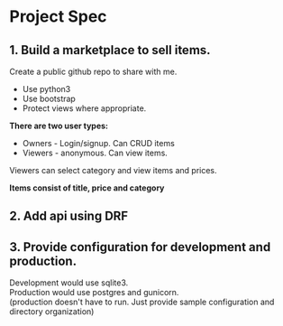 # Project Spec
## 1. Build a marketplace to sell items.

Create a public github repo to share with me.

- Use python3  
- Use bootstrap
- Protect views where appropriate.

**There are two user types:**
- Owners - Login/signup. Can CRUD items  
- Viewers - anonymous. Can view items.

Viewers can select category and view items and prices.

**Items consist of title, price and category**

## 2. Add api using DRF

## 3. Provide configuration for development and production.
Development would use sqlite3.  
Production would use postgres and gunicorn.  
(production doesn't have to run. Just provide sample configuration and directory organization)

